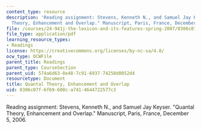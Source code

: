 ```yaml
---
content_type: resource
description: 'Reading assignment: Stevens, Kenneth N., and Samuel Jay Keyser. "Quantal
  Theory, Enhancement and Overlap." Manuscript, Paris, France, December 5, 2006.'
file: /courses/24-941j-the-lexicon-and-its-features-spring-2007/0306c07f6f69600ca7414644722577c3_stevens_keyser07.pdf
file_type: application/pdf
learning_resource_types:
- Readings
license: https://creativecommons.org/licenses/by-nc-sa/4.0/
ocw_type: OCWFile
parent_title: Readings
parent_type: CourseSection
parent_uid: 574a6d63-8e48-7c91-6937-74250d0052d4
resourcetype: Document
title: Quantal Theory, Enhancement and Overlap
uid: 0306c07f-6f69-600c-a741-4644722577c3
---
```

Reading assignment: Stevens, Kenneth N., and Samuel Jay Keyser. "Quantal Theory, Enhancement and Overlap." Manuscript, Paris, France, December 5, 2006.